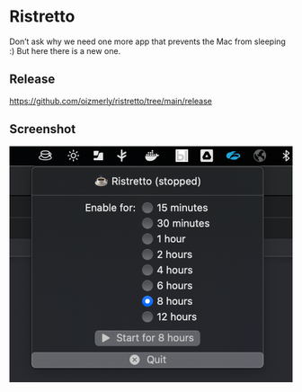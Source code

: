 # Ristretto
Don’t ask why we need one more app that prevents the Mac from sleeping :) But here there is a new one.

## Release
https://github.com/oizmerly/ristretto/tree/main/release

## Screenshot
![](./screenshot.png)
